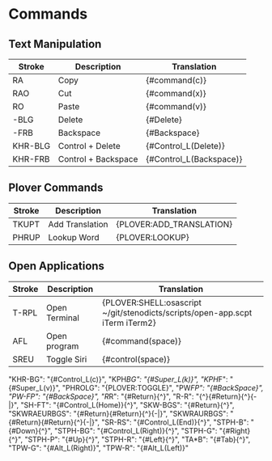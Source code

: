 # Commands

## Text Manipulation

| Stroke  | Description         | Translation             |
|---------|---------------------|-------------------------|
| RA      | Copy                | {#command(c)}           |
| RAO     | Cut                 | {#command(x)}           |
| RO      | Paste               | {#command(v)}           |
| -BLG    | Delete              | {#Delete}               |
| -FRB    | Backspace           | {#Backspace}            |
| KHR-BLG | Control + Delete    | {#Control_L(Delete)}    |
| KHR-FRB | Control + Backspace | {#Control_L(Backspace)} |

## Plover Commands

| Stroke | Description     | Translation              |
|--------|-----------------|--------------------------|
| TKUPT  | Add Translation | {PLOVER:ADD_TRANSLATION} |
| PHRUP  | Lookup Word     | {PLOVER:LOOKUP}          |


## Open Applications

| Stroke | Description   | Translation                                                                  |
|--------|---------------|------------------------------------------------------------------------------|
| T-RPL  | Open Terminal | {PLOVER:SHELL:osascript ~/git/stenodicts/scripts/open-app.scpt iTerm iTerm2} |
| AFL   | Open program  | {#command(space)}                                                            |
| SREU   | Toggle Siri   | {#control(space)}                                                            |


"KHR-BG": "{#Control_L(c)}",
"KPH*BG": "{#Super_L(k)}",
"KPH*F": "{#Super_L(v)}",
"PHROLG": "{PLOVER:TOGGLE}",
"PW*FP": "{#BackSpace}",
"PW-FP": "{#BackSpace}",
"R*R": "{#Return}{^}",
"R-R": "{^}{#Return}{^}{-|}",
"SH-FT": "{#Control_L(Home)}{^}",
"SKW-BGS": "{#Return}{^}",
"SKWRAEURBGS": "{#Return}{#Return}{^}{-|}",
"SKWRAURBGS": "{#Return}{#Return}{^}{-|}",
"SR-RS": "{#Control_L(End)}{^}",
"STPH-B": "{#Down}{^}",
"STPH-BG": "{#Control_L(Right)}{^}",
"STPH-G": "{#Right}{^}",
"STPH-P": "{#Up}{^}",
"STPH-R": "{#Left}{^}",
"TA*B": "{#Tab}{^}",
"TPW-G": "{#Alt_L(Right)}",
"TPW-R": "{#Alt_L(Left)}"
